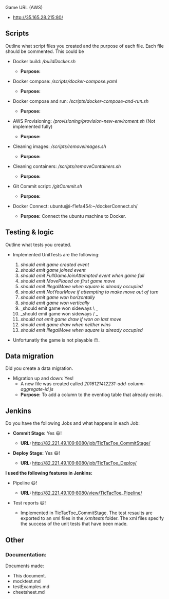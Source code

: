 Game URL (AWS)
* http://35.165.28.215:80/

## Scripts

Outline what script files you created and the purpose of each file. Each file should be commented. This could be

- Docker build: _/buildDocker.sh_
	- __Purpose:__ 

- Docker compose: _/scripts/docker-compose.yaml_
	- __Purpose:__ 

- Docker compose and run: _/scripts/docker-compose-and-run.sh_
	- __Purpose:__ 

- AWS Provisioning: _/provisioning/provision-new-enviroment.sh_ (Not implemented fully)
	- __Purpose:__ 

- Cleaning images: _/scripts/removeImages.sh_
	- __Purpose:__ 

- Cleaning containers: _/scripts/removeContainers.sh_
	- __Purpose:__ 

- Git Commit script: _/gitCommit.sh_
	- __Purpose:__ 

- Docker Connect:  ubuntu@i-f1efa454:~/dockerConnect.sh/
	- __Purpose:__ Connect the ubuntu machine to Docker.



## Testing & logic

Outline what tests you created.

- Implemented UnitTests are the following:
	1. _should emit game created event_
	2. _should emit game joined event_
	3. _should emit FullGameJoinAttempted event when game full_
	4. _should emit MovePlaced on first game move_
	5. _should emit IllegalMove when square is already occupied_
	6. _should emit NotYourMove if attempting to make move out of turn_
	7. _should emit game won horizontally_
	8. _should emit game won vertically_
	9. _should emit game won sideways \ _
	10. _should emit game won sideways / _
	11. _should not emit game draw if won on last move_
	12. _should emit game draw when neither wins_
	13. _should emit IllegalMove when square is already occupied_

- Unfortunatly the game is not playable :pensive:.



## Data migration

Did you create a data migration.

- Migration up and down: Yes!
	- A new file was created called _2016121412231-add-column-aggregate-id.js_
	- __Purpose:__ To add a column to the eventlog table that already exists.



## Jenkins

Do you have the following Jobs and what happens in each Job:

- __Commit Stage:__ Yes :smiley:! 
	- __URL:__ http://82.221.49.109:8080/job/TicTacToe_CommitStage/ 

- __Deploy Stage:__ Yes :smiley:!
	- __URL:__ http://82.221.49.109:8080/job/TicTacToe_Deploy/ 




__I used the following features in Jenkins:__
- Pipeline :smiley:!
	- __URL:__ http://82.221.49.109:8080/view/TicTacToe_Pipeline/

- Test reports :smiley:!
	- Implemented in TicTacToe_CommitStage. The test resaults are exported to an xml files in the _/xmltests_ folder. The xml files specify the success of the unit tests that have been made. 



## Other
### Documentation:
Documents made:
- This document.
- mocktest.md
- testExamples.md
- cheetsheet.md
